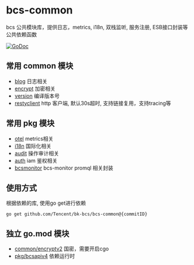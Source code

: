 # bcs-common

bcs 公共模块库，提供日志，metrics, i18n, 双栈监听, 服务注册, ESB接口封装等公共依赖函数

<a href="https://pkg.go.dev/github.com/Tencent/bk-bcs/bcs-common/common" target="_blank"><img src="https://pkg.go.dev/badge/github.com/Tencent/bk-bcs/bcs-common" alt="GoDoc"></a>

## 常用 common 模块
- [blog](./common/blog/) 日志相关
- [encrypt](./common/encrypt/) 加密相关
- [version](./common/version/) 编译版本号
- [restyclient](./common/http/restyclient/) http 客户端, 默认30s超时, 支持链接复用，支持tracing等

## 常用 pkg 模块
- [otel](./pkg/otel/) metrics相关
- [i18n](./pkg/i18n/) 国际化相关
- [audit](./pkg//audit/) 操作审计相关
- [auth](./pkg/auth/) iam 鉴权相关
- [bcsmonitor](./pkg/bcsmonitor/) bcs-monitor promql 相关封装

## 使用方式
根据依赖的库, 使用go get进行依赖
```
go get github.com/Tencent/bk-bcs/bcs-common@{commitID}
```

## 独立 go.mod 模块
- [common/encryptv2](./common/encryptv2/) 国密，需要开启cgo
- [pkg/bcsapiv4](./pkg/bcsapiv4/) 依赖运行时
